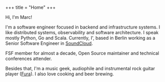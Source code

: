 +++
title = "Home"
+++

Hi, I'm Marc!

I'm a software engineer focused in backend and infrastructure systems. I like distributed systems, observability and software architecture. I speak mostly Python, Go and Scala. Currently, I', based in Berlin working as a Senior Software Engineer in [SoundCloud](https://soundcloud.com).

FSF member for almost a decade, Open Source maintainer and technical conferences attender.

Besides that, I'm a music geek, audiophile and instrumental rock guitar player ([Fura](http://fura.rocks)). I also love cooking and beer brewing.
